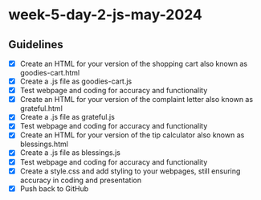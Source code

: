 # week-5-day-2-js-may-2024

## Guidelines 

- [x] Create an HTML for your version of the shopping cart also known as goodies-cart.html
- [x] Create a .js file as goodies-cart.js
- [x] Test webpage and coding for accuracy and functionality
- [x] Create an HTML for your version of the complaint letter also known as grateful.html
- [x] Create a .js file as grateful.js
- [x] Test webpage and coding for accuracy and functionality
- [x] Create an HTML for your version of the tip calculator also known as blessings.html
- [x] Create a .js file as blessings.js
- [x] Test webpage and coding for accuracy and functionality
- [x] Create a style.css and add styling to your webpages, still ensuring accuracy in coding and presentation 
- [x] Push back to GitHub